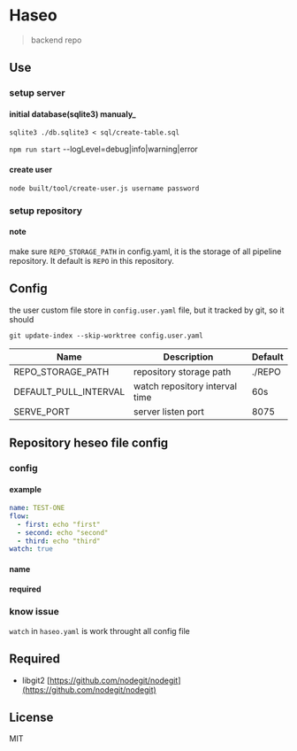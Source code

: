 # Haseo
> backend repo

## Use

### setup server

#### initial database(sqlite3) manualy_

`sqlite3 ./db.sqlite3 < sql/create-table.sql`

`npm run start`
--logLevel=debug|info|warning|error

#### create user

`node built/tool/create-user.js username password`

### setup repository

#### note
make sure `REPO_STORAGE_PATH` in config.yaml, it is the storage of all pipeline repository. It default is `REPO` in this repository.


## Config
the user custom file store in `config.user.yaml` file, but it tracked by git, so it should 

`git update-index --skip-worktree config.user.yaml`

| Name                  | Description                    | Default |
|-----------------------|--------------------------------|---------|
| REPO_STORAGE_PATH     | repository storage path        | ./REPO  |
| DEFAULT_PULL_INTERVAL | watch repository interval time | 60s     |
| SERVE_PORT            | server listen port             | 8075    |


## Repository heseo file config
### config

#### example
```yaml
name: TEST-ONE
flow:
  - first: echo "first"
  - second: echo "second"
  - third: echo "third"
watch: true
```

#### name
**required**



### know issue
`watch` in `haseo.yaml` is work throught all config file

## Required
- libgit2 [https://github.com/nodegit/nodegit](https://github.com/nodegit/nodegit)

## License
MIT
